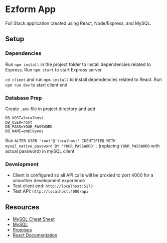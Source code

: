 # Ezform App

Full Stack application created using React, Node/Express, and MySQL.

## Setup

### Dependencies

Run `npm install` in the project folder to install dependencies related to Express. Run `npm start` to start Express server

`cd client` and run `npm install` to install dependencies related to React. Run `npm run dev` to start client end

### Database Prep

Create `.env` file in project directory and add

```
DB_HOST=localhost
DB_USER=root
DB_PASS=YOUR_PASSWORD
DB_NAME=employees
```

Run `ALTER USER 'root'@'localhost' IDENTIFIED WITH mysql_native_password BY 'YOUR_PASSWORD';` (replacing `YOUR_PASSWORD` with actual password) in mySQL client

### Development

- Client is configured so all API calls will be proxied to port 4000 for a smoother development experience
- Test client end: `http://localhost:5173`
- Test API: `http://localhost:4000/api`

## Resources

- [MySQL Cheat Sheet](http://www.mysqltutorial.org/mysql-cheat-sheet.aspx)
- [MySQL](https://dev.mysql.com/doc/refman/8.0/en/database-use.html)
- [Promises](https://developer.mozilla.org/en-US/docs/Web/JavaScript/Reference/Global_Objects/Promise)
- [React Documentation](https://react.dev/)
